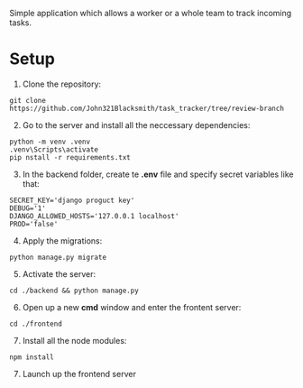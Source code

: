 Simple application which allows a worker or a whole team
to track incoming tasks.

# Setup
1) Clone the repository:
```
git clone https://github.com/John321Blacksmith/task_tracker/tree/review-branch
```
2) Go to the server and install all the neccessary dependencies:
```
python -m venv .venv
.venv\Scripts\activate
pip nstall -r requirements.txt
```
3) In the backend folder, create te **.env** file
and specify secret variables like that:
```
SECRET_KEY='django proguct key'
DEBUG='1'
DJANGO_ALLOWED_HOSTS='127.0.0.1 localhost'
PROD='false'
```
4) Apply the migrations:
```
python manage.py migrate
```

5) Activate the server:
```
cd ./backend && python manage.py 
```
6) Open up a new **cmd** window and enter the frontent server:
```
cd ./frontend
```
7) Install all the node modules:
```
npm install
```
7) Launch up the frontend server